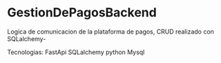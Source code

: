 # GestionDePagosBackend
Logica de comunicacion de la plataforma de pagos,
CRUD realizado con SQLalchemy-

Tecnologias:
FastApi
SQLalchemy
python
Mysql
